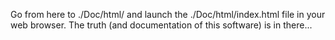 Go from here to ./Doc/html/ and launch the ./Doc/html/index.html file in your web browser. 
The truth (and documentation of this software) is in there...
